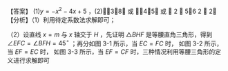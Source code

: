 【答案】 $( 1 ) y = - x ^ { 2 } - 4 x + 5$ ，(2)3，8 或 4，5 或  2  5，6 2  2【分析】（1）利用待定系数法求解即可；

（2）设直线 $x = m$ 与 $x$ 轴交于 $H$ ，先证明 $\triangle B H F$ 是等腰直角三角形，得到 $\angle E F C = \angle B F H = 4 5 ^ { \circ }$ ；再分如图 3-1 所示，当 $E C = F C$ 时， 如图 3-2 所示，当 $E F = E C$ 时， 如图 3-3 所示，当 $E F = C F$ 时，三种情况利用等腰三角形的定义进行求解即可
